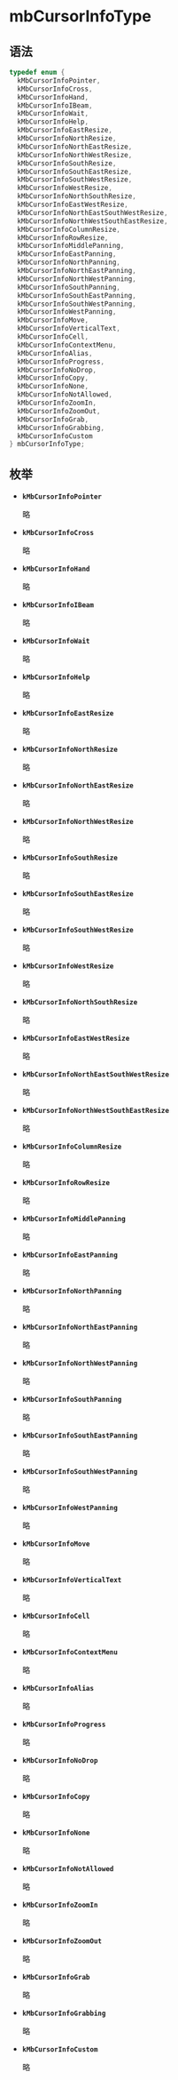 # mbCursorInfoType

## 语法

``` cpp
typedef enum {
  kMbCursorInfoPointer,
  kMbCursorInfoCross,
  kMbCursorInfoHand,
  kMbCursorInfoIBeam,
  kMbCursorInfoWait,
  kMbCursorInfoHelp,
  kMbCursorInfoEastResize,
  kMbCursorInfoNorthResize,
  kMbCursorInfoNorthEastResize,
  kMbCursorInfoNorthWestResize,
  kMbCursorInfoSouthResize,
  kMbCursorInfoSouthEastResize,
  kMbCursorInfoSouthWestResize,
  kMbCursorInfoWestResize,
  kMbCursorInfoNorthSouthResize,
  kMbCursorInfoEastWestResize,
  kMbCursorInfoNorthEastSouthWestResize,
  kMbCursorInfoNorthWestSouthEastResize,
  kMbCursorInfoColumnResize,
  kMbCursorInfoRowResize,
  kMbCursorInfoMiddlePanning,
  kMbCursorInfoEastPanning,
  kMbCursorInfoNorthPanning,
  kMbCursorInfoNorthEastPanning,
  kMbCursorInfoNorthWestPanning,
  kMbCursorInfoSouthPanning,
  kMbCursorInfoSouthEastPanning,
  kMbCursorInfoSouthWestPanning,
  kMbCursorInfoWestPanning,
  kMbCursorInfoMove,
  kMbCursorInfoVerticalText,
  kMbCursorInfoCell,
  kMbCursorInfoContextMenu,
  kMbCursorInfoAlias,
  kMbCursorInfoProgress,
  kMbCursorInfoNoDrop,
  kMbCursorInfoCopy,
  kMbCursorInfoNone,
  kMbCursorInfoNotAllowed,
  kMbCursorInfoZoomIn,
  kMbCursorInfoZoomOut,
  kMbCursorInfoGrab,
  kMbCursorInfoGrabbing,
  kMbCursorInfoCustom
} mbCursorInfoType;
```

## 枚举

- **`kMbCursorInfoPointer`**

  略

- **`kMbCursorInfoCross`**

  略

- **`kMbCursorInfoHand`**

  略

- **`kMbCursorInfoIBeam`**

  略

- **`kMbCursorInfoWait`**

  略

- **`kMbCursorInfoHelp`**

  略

- **`kMbCursorInfoEastResize`**

  略

- **`kMbCursorInfoNorthResize`**

  略

- **`kMbCursorInfoNorthEastResize`**

  略

- **`kMbCursorInfoNorthWestResize`**

  略

- **`kMbCursorInfoSouthResize`**

  略

- **`kMbCursorInfoSouthEastResize`**

  略

- **`kMbCursorInfoSouthWestResize`**

  略

- **`kMbCursorInfoWestResize`**

  略

- **`kMbCursorInfoNorthSouthResize`**

  略

- **`kMbCursorInfoEastWestResize`**

  略

- **`kMbCursorInfoNorthEastSouthWestResize`**

  略

- **`kMbCursorInfoNorthWestSouthEastResize`**

  略

- **`kMbCursorInfoColumnResize`**

  略

- **`kMbCursorInfoRowResize`**

  略

- **`kMbCursorInfoMiddlePanning`**

  略

- **`kMbCursorInfoEastPanning`**

  略

- **`kMbCursorInfoNorthPanning`**

  略

- **`kMbCursorInfoNorthEastPanning`**

  略

- **`kMbCursorInfoNorthWestPanning`**

  略

- **`kMbCursorInfoSouthPanning`**

  略

- **`kMbCursorInfoSouthEastPanning`**

  略

- **`kMbCursorInfoSouthWestPanning`**

  略

- **`kMbCursorInfoWestPanning`**

  略

- **`kMbCursorInfoMove`**

  略

- **`kMbCursorInfoVerticalText`**

  略

- **`kMbCursorInfoCell`**

  略

- **`kMbCursorInfoContextMenu`**

  略

- **`kMbCursorInfoAlias`**

  略

- **`kMbCursorInfoProgress`**

  略

- **`kMbCursorInfoNoDrop`**

  略

- **`kMbCursorInfoCopy`**

  略

- **`kMbCursorInfoNone`**

  略

- **`kMbCursorInfoNotAllowed`**

  略

- **`kMbCursorInfoZoomIn`**

  略

- **`kMbCursorInfoZoomOut`**

  略

- **`kMbCursorInfoGrab`**

  略

- **`kMbCursorInfoGrabbing`**

  略

- **`kMbCursorInfoCustom`**

  略
